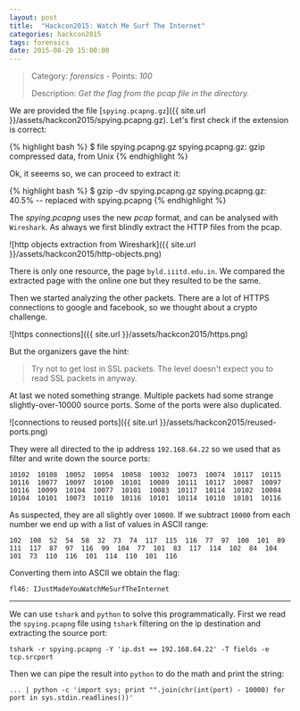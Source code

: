 ```yaml
---
layout: post
title:  "Hackcon2015: Watch Me Surf The Internet"
categories: hackcon2015
tags: forensics
date: 2015-08-20 15:00:00
---
```


> Category: *forensics* - Points: *100*
>
> Description: *Get the flag from the pcap file in the directory.*

We are provided the file [`spying.pcapng.gz`]({{ site.url }}/assets/hackcon2015/spying.pcapng.gz). Let's first check if the extension is correct:

{% highlight bash %}
$ file spying.pcapng.gz
spying.pcapng.gz: gzip compressed data, from Unix
{% endhighlight %}

Ok, it seeems so, we can proceed to extract it:

{% highlight bash %}
$ gzip -dv spying.pcapng.gz
spying.pcapng.gz:	   40.5% -- replaced with spying.pcapng
{% endhighlight %}

The *spying.pcapng* uses the new *pcap* format, and can be analysed with `Wireshark`.
As always we first blindly extract the HTTP files from the pcap.

![http objects extraction from Wireshark]({{ site.url }}/assets/hackcon2015/http-objects.png)

There is only one resource, the page `byld.iiitd.edu.in`. We compared the extracted page with the online one but they resulted to be the same.

Then we started analyzing the other packets. There are a lot of HTTPS connections to google and facebook, so we thought about a crypto challenge.

![https connections]({{ site.url }}/assets/hackcon2015/https.png)

But the organizers gave the hint:

> Try not to get lost in SSL packets. The level doesn't expect you to read SSL packets in anyway.

At last we noted something strange. Multiple packets had some strange slightly-over-10000 source ports. Some of the ports were also duplicated.

![connections to reused ports]({{ site.url }}/assets/hackcon2015/reused-ports.png)

They were all directed to the ip address `192.168.64.22` so we used that as filter and write down the source ports:

    10102  10108  10052  10054  10058  10032  10073  10074  10117  10115  10116  10077  10097  10100  10101  10089  10111  10117  10087  10097  10116  10099  10104  10077  10101  10083  10117  10114  10102  10084  10104  10101  10073  10110  10116  10101  10114  10110  10101  10116

As suspected, they are all slightly over `10000`. If we subtract `10000` from each number we end up with a list of values in ASCII range:

    102  108  52  54  58  32  73  74  117  115  116  77  97  100  101  89  111  117  87  97  116  99  104  77  101  83  117  114  102  84  104  101  73  110  116  101  114  110  101  116

Converting them into ASCII we obtain the flag:

    fl46: IJustMadeYouWatchMeSurfTheInternet

------

We can use `tshark` and `python` to solve this programmatically. First we read the `spying.pcapng` file using `tshark` filtering on the ip destination and extracting the source port:

    tshark -r spying.pcapng -Y 'ip.dst == 192.168.64.22' -T fields -e tcp.srcport

Then we can pipe the result into `python` to do the math and print the string:

    ... | python -c 'import sys; print "".join(chr(int(port) - 10000) for port in sys.stdin.readlines())'

